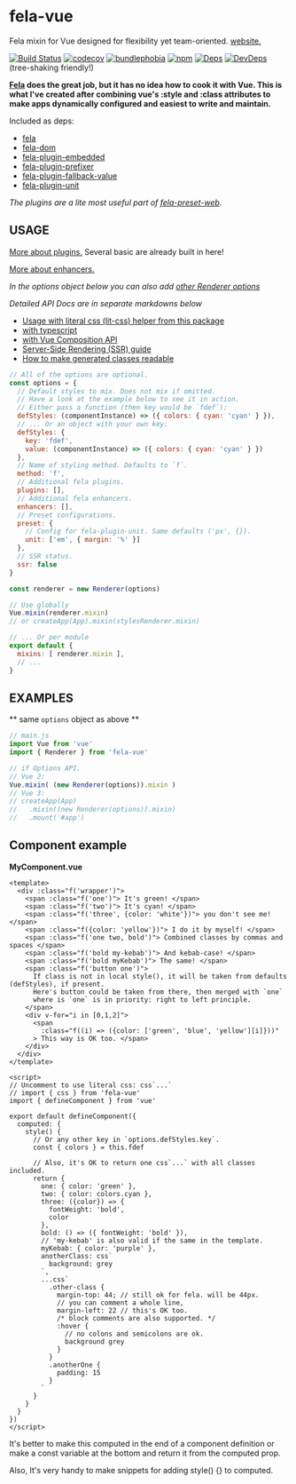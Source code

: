 # fela-vue
Fela mixin for Vue designed for flexibility yet team-oriented. [website.](https://houd1ni.github.io/fela-vue/)

[![Build Status](https://circleci.com/gh/houd1ni/fela-vue/tree/master.svg?style=shield)](https://circleci.com/gh/houd1ni/fela-vue/tree/master) [![codecov](https://codecov.io/gh/houd1ni/fela-vue/branch/master/graph/badge.svg)](https://codecov.io/gh/houd1ni/fela-vue) [![bundlephobia](https://badgen.net/bundlephobia/minzip/fela-vue)](https://bundlephobia.com/result?p=fela-vue)  [![npm](https://badgen.net/npm/v/fela-vue)](https://www.npmjs.com/package/fela-vue) [![Deps](https://david-dm.org/houd1ni/fela-vue.svg)](https://david-dm.org/houd1ni/fela-vue) [![DevDeps](https://david-dm.org/houd1ni/fela-vue/dev-status.svg)](https://david-dm.org/houd1ni/fela-vue)
(tree-shaking friendly!)

**[Fela](https://github.com/rofrischmann/fela) does the great job, but it has no idea how to cook it with Vue.
This is what I've created after combining vue's :style and :class attributes to make apps dynamically configured and easiest to write and maintain.**

Included as deps:
- [fela](https://github.com/rofrischmann/fela)
- [fela-dom](https://github.com/rofrischmann/fela/tree/master/packages/fela-dom)
- [fela-plugin-embedded](https://github.com/rofrischmann/fela/tree/master/packages/fela-plugin-embedded)
- [fela-plugin-prefixer](https://github.com/rofrischmann/fela/tree/master/packages/fela-plugin-prefixer)
- [fela-plugin-fallback-value](https://github.com/rofrischmann/fela/tree/master/packages/fela-plugin-fallback-value)
- [fela-plugin-unit](https://github.com/rofrischmann/fela/tree/master/packages/fela-plugin-unit)

*The plugins are a lite most useful part of [fela-preset-web](https://github.com/rofrischmann/fela/tree/master/packages/fela-preset-web).*


## USAGE

[More about plugins.](https://fela.js.org/docs/advanced/Plugins.html) Several basic are already built in here!

[More about enhancers.](https://fela.js.org/docs/advanced/Enhancers.html)

*In the options object below you can also add [other Renderer options](https://fela.js.org/docs/advanced/RendererConfiguration.html)*

*Detailed API Docs are in separate markdowns below*

* [Usage with literal css (lit-css) helper from this package](https://github.com/houd1ni/fela-vue/blob/master/docs/literal.md)
* [with typescript](https://github.com/houd1ni/fela-vue/blob/master/docs/typescript.md)
* [with Vue Composition API](https://github.com/houd1ni/fela-vue/blob/master/docs/Composition-API.md)
* [Server-Side Rendering (SSR) guide](https://github.com/houd1ni/fela-vue/blob/master/docs/SSR.md)
* [How to make generated classes readable](https://github.com/houd1ni/fela-vue/blob/master/docs/readable.md)


```javascript
// All of the options are optional.
const options = {
  // Default styles to mix. Does not mix if omitted.
  // Have a look at the example below to see it in action.
  // Either pass a function (then key would be `fdef`):
  defStyles: (componentInstance) => ({ colors: { cyan: 'cyan' } }),
  // ... Or an object with your own key:
  defStyles: {
    key: 'fdef',
    value: (componentInstance) => ({ colors: { cyan: 'cyan' } })
  },
  // Name of styling method. Defaults to `f`.
  method: 'f',
  // Additional fela plugins.
  plugins: [],
  // Additional fela enhancers.
  enhancers: [],
  // Preset configurations.
  preset: {
    // Config for fela-plugin-unit. Same defaults ('px', {}).
    unit: ['em', { margin: '%' }]
  },
  // SSR status.
  ssr: false
}

const renderer = new Renderer(options)

// Use globally
Vue.mixin(renderer.mixin)
// or createApp(App).mixin(stylesRenderer.mixin)

// ... Or per module
export default {
  mixins: [ renderer.mixin ],
  // ...
}
```

## EXAMPLES
** same `options` object as above **

```javascript
// main.js
import Vue from 'vue'
import { Renderer } from 'fela-vue'

// if Options API.
// Vue 2:
Vue.mixin( (new Renderer(options)).mixin )
// Vue 3:
// createApp(App)
//   .mixin((new Renderer(options)).mixin)
//   .mount('#app')
```


## Component example
**MyComponent.vue**
```vue
<template>
  <div :class="f('wrapper')">
    <span :class="f('one')"> It's green! </span>
    <span :class="f('two')"> It's cyan! </span>
    <span :class="f('three', {color: 'white'})"> you don't see me! </span>
    <span :class="f({color: 'yellow'})"> I do it by myself! </span>
    <span :class="f('one two, bold')"> Combined classes by commas and spaces </span>
    <span :class="f('bold my-kebab')"> And kebab-case! </span>
    <span :class="f('bold myKebab')"> The same! </span>
    <span :class="f('button one')">
      If class is not in local style(), it will be taken from defaults (defStyles), if present.
      Here's button could be taken from there, then merged with `one`
      where is `one` is in priority: right to left principle.
    </span>
    <div v-for="i in [0,1,2]">
      <span
        :class="f((i) => ({color: ['green', 'blue', 'yellow'][i]}))"
      > This way is OK too. </span>
    </div>
  </div>
</template>

<script>
// Uncomment to use literal css: css`...`
// import { css } from 'fela-vue'
import { defineComponent } from 'vue'

export default defineComponent({
  computed: {
    style() {
      // Or any other key in `options.defStyles.key`.
      const { colors } = this.fdef

      // Also, it's OK to return one css`...` with all classes included.
      return {
        one: { color: 'green' },
        two: { color: colors.cyan },
        three: ({color}) => {
          fontWeight: 'bold',
          color
        },
        bold: () => ({ fontWeight: 'bold' }),
        // 'my-kebab' is also valid if the same in the template.
        myKebab: { color: 'purple' },
        anotherClass: css`
          background: grey
        `,
        ...css`
          .other-class {
            margin-top: 44; // still ok for fela. will be 44px.
            // you can comment a whole line,
            margin-left: 22 // this's OK too.
            /* block comments are also supported. */
            :hover {
              // no colons and semicolons are ok.
              background grey
            }
          }
          .anotherOne {
            padding: 15
          }
        `
      }
    }
  }
})
</script>
```

It's better to make this computed in the end of a component definition or make a const variable at the bottom and return it from the computed prop.

Also, It's very handy to make snippets for adding style() {} to computed.
